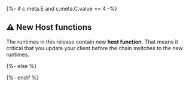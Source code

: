 {%- if c.meta.E and c.meta.C.value == 4 -%}
## ⚠️ New Host functions

The runtimes in this release contain new **host function**. That means it critical that
you update your client before the chain switches to the new runtimes.

{%- else %}
<!-- No host function detected -->
{%- endif %}

